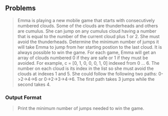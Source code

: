 ## Problems
> Emma is playing a new mobile game that starts with consecutively numbered clouds. Some of the clouds are thunderheads and others are cumulus. She can jump on any cumulus cloud having a number that is equal to the number of the current cloud plus 1 or 2. She must avoid the thunderheads. Determine the minimum number of jumps it will take Emma to jump from her starting postion to the last cloud. It is always possible to win the game.
For each game, Emma will get an array of clouds numbered 0 if they are safe or 1 if they must be avoided. For example, c = [0, 1, 0, 0, 0, 1, 0]  indexed from 0 ... 6. The number on each cloud is its index in the list so she must avoid the clouds at indexes 1 and 5. She could follow the following two paths:  0->2->4->6 or 0->2->3->4->6. The first path takes 3 jumps while the second takes 4.

### Output Format
> Print the minimum number of jumps needed to win the game.
